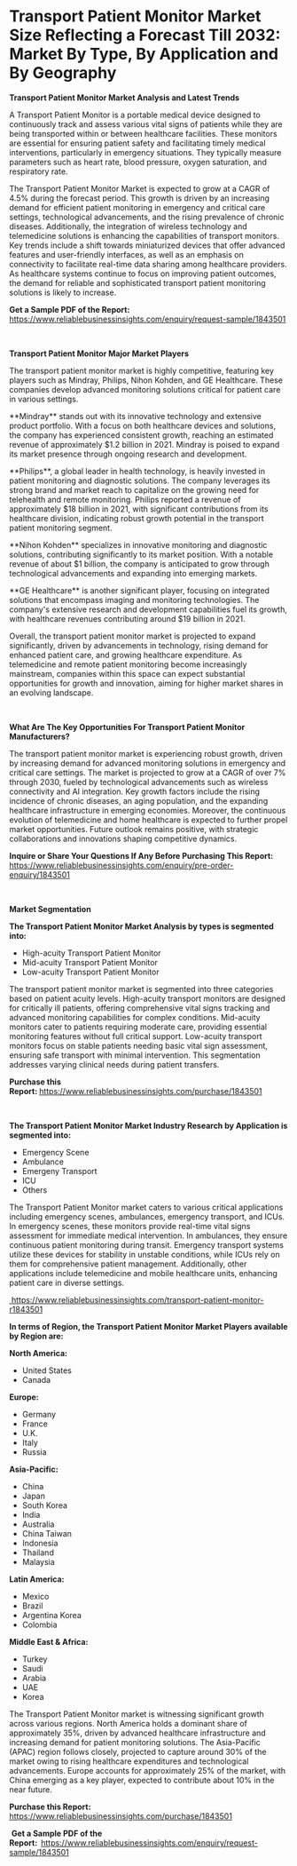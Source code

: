 <p><h1>Transport Patient Monitor Market Size Reflecting a Forecast Till 2032: Market By Type, By Application and By Geography</h1></p><p><strong>Transport Patient Monitor Market Analysis and Latest Trends</strong></p>
<p><p>A Transport Patient Monitor is a portable medical device designed to continuously track and assess various vital signs of patients while they are being transported within or between healthcare facilities. These monitors are essential for ensuring patient safety and facilitating timely medical interventions, particularly in emergency situations. They typically measure parameters such as heart rate, blood pressure, oxygen saturation, and respiratory rate.</p><p>The Transport Patient Monitor Market is expected to grow at a CAGR of 4.5% during the forecast period. This growth is driven by an increasing demand for efficient patient monitoring in emergency and critical care settings, technological advancements, and the rising prevalence of chronic diseases. Additionally, the integration of wireless technology and telemedicine solutions is enhancing the capabilities of transport monitors. Key trends include a shift towards miniaturized devices that offer advanced features and user-friendly interfaces, as well as an emphasis on connectivity to facilitate real-time data sharing among healthcare providers. As healthcare systems continue to focus on improving patient outcomes, the demand for reliable and sophisticated transport patient monitoring solutions is likely to increase.</p></p>
<p><strong>Get a Sample PDF of the Report:&nbsp;</strong> <a href="https://www.reliablebusinessinsights.com/enquiry/request-sample/1843501?utm_campaign=3080&utm_medium=2&utm_source=Github&utm_content=ia&utm_term=13042025&utm_id=transport-patient-monitor">https://www.reliablebusinessinsights.com/enquiry/request-sample/1843501</a></p>
<p>&nbsp;</p>
<p><strong>Transport Patient Monitor Major Market Players</strong></p>
<p><p>The transport patient monitor market is highly competitive, featuring key players such as Mindray, Philips, Nihon Kohden, and GE Healthcare. These companies develop advanced monitoring solutions critical for patient care in various settings.</p><p>**Mindray** stands out with its innovative technology and extensive product portfolio. With a focus on both healthcare devices and solutions, the company has experienced consistent growth, reaching an estimated revenue of approximately $1.2 billion in 2021. Mindray is poised to expand its market presence through ongoing research and development.</p><p>**Philips**, a global leader in health technology, is heavily invested in patient monitoring and diagnostic solutions. The company leverages its strong brand and market reach to capitalize on the growing need for telehealth and remote monitoring. Philips reported a revenue of approximately $18 billion in 2021, with significant contributions from its healthcare division, indicating robust growth potential in the transport patient monitoring segment.</p><p>**Nihon Kohden** specializes in innovative monitoring and diagnostic solutions, contributing significantly to its market position. With a notable revenue of about $1 billion, the company is anticipated to grow through technological advancements and expanding into emerging markets.</p><p>**GE Healthcare** is another significant player, focusing on integrated solutions that encompass imaging and monitoring technologies. The company's extensive research and development capabilities fuel its growth, with healthcare revenues contributing around $19 billion in 2021.</p><p>Overall, the transport patient monitor market is projected to expand significantly, driven by advancements in technology, rising demand for enhanced patient care, and growing healthcare expenditure. As telemedicine and remote patient monitoring become increasingly mainstream, companies within this space can expect substantial opportunities for growth and innovation, aiming for higher market shares in an evolving landscape.</p></p>
<p>&nbsp;</p>
<p><strong>What Are The Key Opportunities For Transport Patient Monitor Manufacturers?</strong></p>
<p><p>The transport patient monitor market is experiencing robust growth, driven by increasing demand for advanced monitoring solutions in emergency and critical care settings. The market is projected to grow at a CAGR of over 7% through 2030, fueled by technological advancements such as wireless connectivity and AI integration. Key growth factors include the rising incidence of chronic diseases, an aging population, and the expanding healthcare infrastructure in emerging economies. Moreover, the continuous evolution of telemedicine and home healthcare is expected to further propel market opportunities. Future outlook remains positive, with strategic collaborations and innovations shaping competitive dynamics.</p></p>
<p><strong>Inquire or Share Your Questions If Any Before Purchasing This Report:</strong> <a href="https://www.reliablebusinessinsights.com/enquiry/pre-order-enquiry/1843501?utm_campaign=3080&utm_medium=2&utm_source=Github&utm_content=ia&utm_term=13042025&utm_id=transport-patient-monitor">https://www.reliablebusinessinsights.com/enquiry/pre-order-enquiry/1843501</a></p>
<p>&nbsp;</p>
<p><strong>Market Segmentation</strong></p>
<p><strong>The Transport Patient Monitor Market Analysis by types is segmented into:</strong></p>
<p><ul><li>High-acuity Transport Patient Monitor</li><li>Mid-acuity Transport Patient Monitor</li><li>Low-acuity Transport Patient Monitor</li></ul></p>
<p><p>The transport patient monitor market is segmented into three categories based on patient acuity levels. High-acuity transport monitors are designed for critically ill patients, offering comprehensive vital signs tracking and advanced monitoring capabilities for complex conditions. Mid-acuity monitors cater to patients requiring moderate care, providing essential monitoring features without full critical support. Low-acuity transport monitors focus on stable patients needing basic vital sign assessment, ensuring safe transport with minimal intervention. This segmentation addresses varying clinical needs during patient transfers.</p></p>
<p><strong>Purchase this Report:&nbsp;</strong><a href="https://www.reliablebusinessinsights.com/purchase/1843501?utm_campaign=3080&utm_medium=2&utm_source=Github&utm_content=ia&utm_term=13042025&utm_id=transport-patient-monitor">https://www.reliablebusinessinsights.com/purchase/1843501</a></p>
<p>&nbsp;</p>
<p><strong>The Transport Patient Monitor Market Industry Research by Application is segmented into:</strong></p>
<p><ul><li>Emergency Scene</li><li>Ambulance</li><li>Emergeny Transport</li><li>ICU</li><li>Others</li></ul></p>
<p><p>The Transport Patient Monitor market caters to various critical applications including emergency scenes, ambulances, emergency transport, and ICUs. In emergency scenes, these monitors provide real-time vital signs assessment for immediate medical intervention. In ambulances, they ensure continuous patient monitoring during transit. Emergency transport systems utilize these devices for stability in unstable conditions, while ICUs rely on them for comprehensive patient management. Additionally, other applications include telemedicine and mobile healthcare units, enhancing patient care in diverse settings.</p></p>
<p><a href="https://www.reliablebusinessinsights.com/transport-patient-monitor-r1843501?utm_campaign=3080&utm_medium=2&utm_source=Github&utm_content=ia&utm_term=13042025&utm_id=transport-patient-monitor">&nbsp;https://www.reliablebusinessinsights.com/transport-patient-monitor-r1843501</a></p>
<p><strong>In terms of Region, the Transport Patient Monitor Market Players available by Region are:</strong></p>
<p>
    <p> <strong> North America: </strong>
        <ul>
            <li>United States</li>
            <li>Canada</li>
        </ul>
        </p> 
    <p> <strong> Europe: </strong>
        <ul>
            <li>Germany</li>
            <li>France</li>
            <li>U.K.</li>
            <li>Italy</li>
            <li>Russia</li>
        </ul>
        </p> 
    <p> <strong> Asia-Pacific: </strong>
        <ul>
            <li>China</li>
            <li>Japan</li>
            <li>South Korea</li>
            <li>India</li>
            <li>Australia</li>
            <li>China Taiwan</li>
            <li>Indonesia</li>
            <li>Thailand</li>
            <li>Malaysia</li>
        </ul>
        </p> 
    <p> <strong> Latin America: </strong>
        <ul>
            <li>Mexico</li>
            <li>Brazil</li>
            <li>Argentina Korea</li>
            <li>Colombia</li>
        </ul>
        </p> 
    <p> <strong> Middle East & Africa: </strong>
        <ul>
            <li>Turkey</li>
            <li>Saudi</li>
            <li>Arabia</li>
            <li>UAE</li>
            <li>Korea</li>
        </ul>
    </p>
    </p>
<p><p>The Transport Patient Monitor market is witnessing significant growth across various regions. North America holds a dominant share of approximately 35%, driven by advanced healthcare infrastructure and increasing demand for patient monitoring solutions. The Asia-Pacific (APAC) region follows closely, projected to capture around 30% of the market owing to rising healthcare expenditures and technological advancements. Europe accounts for approximately 25% of the market, with China emerging as a key player, expected to contribute about 10% in the near future.</p></p>
<p><strong>Purchase this Report: </strong><a href="https://www.reliablebusinessinsights.com/purchase/1843501?utm_campaign=3080&utm_medium=2&utm_source=Github&utm_content=ia&utm_term=13042025&utm_id=transport-patient-monitor">https://www.reliablebusinessinsights.com/purchase/1843501</a></p>
<p>&nbsp;<strong>Get a Sample PDF of the Report:&nbsp;&nbsp;</strong><a href="https://www.reliablebusinessinsights.com/enquiry/request-sample/1843501?utm_campaign=3080&utm_medium=2&utm_source=Github&utm_content=ia&utm_term=13042025&utm_id=transport-patient-monitor">https://www.reliablebusinessinsights.com/enquiry/request-sample/1843501</a></p>
<p><strong></strong></p>
<p><p></p><p></p><p></p></p>